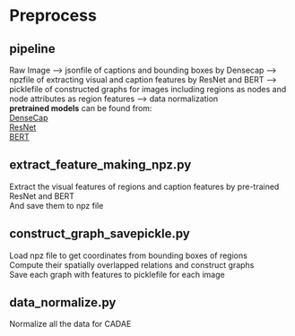 # Preprocess 
## pipeline

Raw Image --> jsonfile of captions and bounding boxes by Densecap --> npzfile of extracting visual and caption features by ResNet and BERT --> picklefile of constructed graphs for images including regions as nodes and node attributes as region features --> data normalization  
**pretrained models** can be found from:  
[DenseCap](https://github.com/jcjohnson/densecap)  
[ResNet](https://pytorch.org/vision/stable/models.html)  
[BERT](https://github.com/hanxiao/bert-as-service)
## extract_feature_making_npz.py
Extract the visual features of regions and caption features by pre-trained ResNet and BERT  
And save them to npz file

## construct_graph_savepickle.py
Load npz file to get coordinates from bounding boxes of regions  
Compute their spatially overlapped relations and construct graphs  
Save each graph with features to picklefile for each image

## data_normalize.py
Normalize all the data for CADAE



